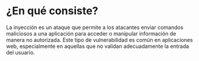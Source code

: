 # ¿En qué consiste?

La inyección es un ataque que permite a los atacantes enviar comandos maliciosos a una aplicación para acceder o manipular información de manera no autorizada. Este tipo de vulnerabilidad es común en aplicaciones web, especialmente en aquellas que no validan adecuadamente la entrada del usuario.
